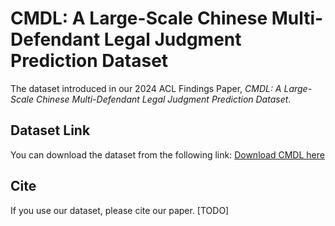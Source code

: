 # CMDL: A Large-Scale Chinese Multi-Defendant Legal Judgment Prediction Dataset
The dataset introduced in our 2024 ACL Findings Paper, _CMDL: A Large-Scale Chinese Multi-Defendant Legal Judgment Prediction Dataset_. 

## Dataset Link
You can download the dataset from the following link: 
[Download CMDL here](https://drive.google.com/drive/folders/1rGVJT_KYiN9TuwZZ_uDsnGitVgncmRev?usp=sharing)

## Cite
If you use our dataset, please cite our paper.
[TODO]